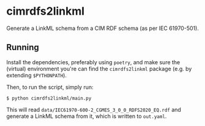 # cimrdfs2linkml
Generate a LinkML schema from a CIM RDF schema (as per IEC 61970-501).

## Running
Install the dependencies, preferably using `poetry`, and make sure the (virtual) environment you're can find the `cimrdfs2linkml` package (e.g. by extending `$PYTHONPATH`).

Then, to run the script, simply run:

```shell
$ python cimrdfs2linkml/main.py
```

This will read `data/IEC61970-600-2_CGMES_3_0_0_RDFS2020_EQ.rdf` and generate a LinkML schema from it, which is written to `out.yaml`.

